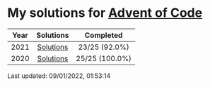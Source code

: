 # My solutions for [Advent of Code](https://adventofcode.com)

| Year | Solutions | Completed |
|:---:|:---:|:---:|
| 2021 | [Solutions](./2021) | 23/25 (92.0%) |
| 2020 | [Solutions](./2020) | 25/25 (100.0%) |

Last updated: 09/01/2022, 01:53:14